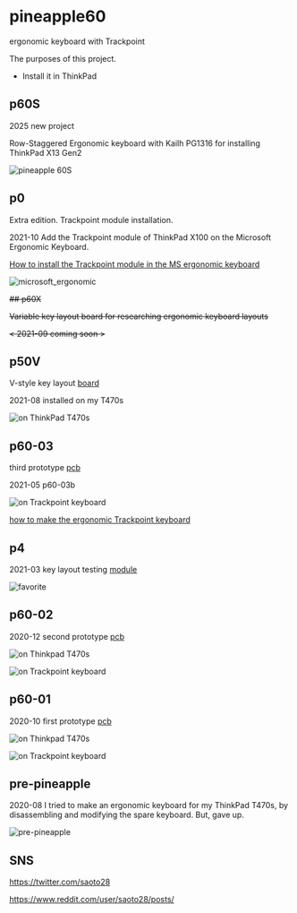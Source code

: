 # pineapple60
ergonomic keyboard with Trackpoint

The purposes of this project.
- Install it in ThinkPad

## p60S
2025 new project

Row-Staggered Ergonomic keyboard with Kailh PG1316 for installing ThinkPad X13 Gen2

![pineapple 60S](p60S/x13g2_v10.png)

## p0

Extra edition. Trackpoint module installation.

2021-10 Add the Trackpoint module of ThinkPad X100 on the Microsoft Ergonomic Keyboard.

[How to install the Trackpoint module in the MS ergonomic keyboard](p0/How_to_modify_MS_ergonomic_keyboard.pdf)

![microsoft_ergonomic](p0/microsoft_ergonomic-x100.jpg)


~~## p60X~~

~~Variable key layout board for researching ergonomic keyboard layouts~~

~~< 2021-09 coming soon >~~

## p50V

V-style key layout [board](p50V/README.md)

2021-08 installed on my T470s

![on ThinkPad T470s](p50V/ThinkPad_T470s-p50V.jpg)

## p60-03

third prototype [pcb](p60-03/README.md)

2021-05 p60-03b 

![on Trackpoint keyboard](p60-03/Trackpoint_keyboard_p60-03b.jpg)

[how to make the ergonomic Trackpoint keyboard](how_to_make_ergonomic_trackpoint_keyboard.md)



## p4

2021-03 key layout testing [module](p4/README.md)

![favorite](p4/p4_20210720.jpg)


## p60-02

2020-12 second prototype [pcb](p60-02/README.md)

![on Thinkpad T470s](p60-02/Thinkpad_T470s.jpg)

![on Trackpoint keyboard](p60-02/Trackpoint_keyboard_p60_2.jpg)

## p60-01

2020-10 first prototype [pcb](p60-01/README.md)

![on Thinkpad T470s](p60-01/Thinkpad_T470s.jpg)

![on Trackpoint keyboard](p60-01/Trackpoint_keyboard.jpg)

## pre-pineapple

2020-08 I tried to make an ergonomic keyboard for my ThinkPad T470s, by disassembling and modifying the spare keyboard. But, gave up.

![pre-pineapple](pics/pre-pineapple202009.jpg)

## SNS

https://twitter.com/saoto28

https://www.reddit.com/user/saoto28/posts/